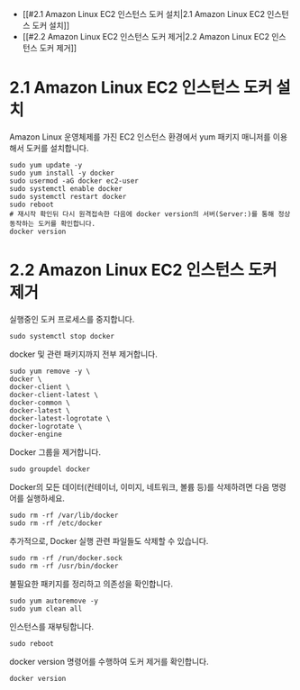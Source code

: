 
- [[#2.1 Amazon Linux EC2 인스턴스 도커 설치|2.1 Amazon Linux EC2 인스턴스 도커 설치]]
- [[#2.2 Amazon Linux EC2 인스턴스 도커 제거|2.2 Amazon Linux EC2 인스턴스 도커 제거]]

# 2.1 Amazon Linux EC2 인스턴스 도커 설치

Amazon Linux 운영체제를 가진 EC2 인스턴스 환경에서 yum 패키지 매니저를 이용해서 도커를 설치합니다.
```shell
sudo yum update -y 
sudo yum install -y docker 
sudo usermod -aG docker ec2-user 
sudo systemctl enable docker 
sudo systemctl restart docker 
sudo reboot 
# 재시작 확인뒤 다시 원격접속한 다음에 docker version의 서버(Server:)를 통해 정상 동작하는 도커를 확인합니다. 
docker version
```

# 2.2 Amazon Linux EC2 인스턴스 도커 제거
실행중인 도커 프로세스를 중지합니다.
```shell
sudo systemctl stop docker
```

docker 및 관련 패키지까지 전부 제거합니다.
```shell
sudo yum remove -y \
docker \ 
docker-client \ 
docker-client-latest \
docker-common \
docker-latest \
docker-latest-logrotate \
docker-logrotate \
docker-engine
```

Docker 그룹을 제거합니다.
```shell
sudo groupdel docker
```

Docker의 모든 데이터(컨테이너, 이미지, 네트워크, 볼륨 등)를 삭제하려면 다음 명령어를 실행하세요.
```shell
sudo rm -rf /var/lib/docker
sudo rm -rf /etc/docker
```

추가적으로, Docker 실행 관련 파일들도 삭제할 수 있습니다.
```shell
sudo rm -rf /run/docker.sock
sudo rm -rf /usr/bin/docker
```

불필요한 패키지를 정리하고 의존성을 확인합니다.
```shell
sudo yum autoremove -y
sudo yum clean all
```

인스턴스를 재부팅합니다.
```shell
sudo reboot
```

docker version 명령어를 수행하여 도커 제거를 확인합니다.
```shell
docker version
```

